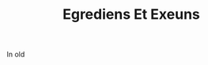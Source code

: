 ---
title: Egrediens Et Exeuns
letter: E
permalink: "/definitions/bld-egrediens-et-exeuns.html"
body: In old
published_at: '2018-07-07'
source: Black's Law Dictionary 2nd Ed (1910)
layout: post
---